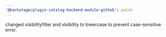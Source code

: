 ```yaml
---
'@backstage/plugin-catalog-backend-module-github': patch
---
```


changed visibilityfilter and visibility to lowercase to prevent case-sensitive error.

